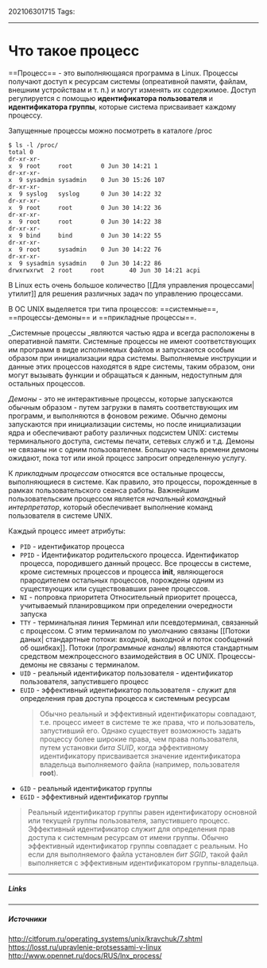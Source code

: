 202106301715
Tags:
___
# Что такое процесс
==Процесс== - это выполняющаяся программа в Linux. Процессы получают доступ к ресурсам системы (опреативной памяти, файлам, внешним устройствам и т. п.) и могут изменять их содержимое. Доступ регулируется с помощью **идентификатора пользователя** и **идентификатора группы**, которые система присваивает каждому процессу.

Запущенные процессы можно посмотреть в каталоге /proc
```shell
$ ls -l /proc/                                              
total 0                                                                         
dr-xr-xr-x  9 root     root        0 Jun 30 14:21 1                             
dr-xr-xr-x  9 sysadmin sysadmin    0 Jun 30 15:26 107                           
dr-xr-xr-x  9 syslog   syslog      0 Jun 30 14:22 32                            
dr-xr-xr-x  9 root     root        0 Jun 30 14:22 36                            
dr-xr-xr-x  9 root     root        0 Jun 30 14:22 38                            
dr-xr-xr-x  9 bind     bind        0 Jun 30 14:22 55                            
dr-xr-xr-x  9 root     sysadmin    0 Jun 30 14:22 76                            
dr-xr-xr-x  9 sysadmin sysadmin    0 Jun 30 14:22 86                            
drwxrwxrwt  2 root     root       40 Jun 30 14:21 acpi
```
В Linux есть очень большое количество [[Для управления процессами| утилит]] для решения различных задач по управлению процессами.

В ОС UNIX выделяется три типа процессов: ==системные==, ==процессы-демоны== и ==прикладные процессы==.

_Системные процессы _являются частью ядра и всегда расположены в оперативной памяти. Системные процессы не имеют соответствующих им программ в виде исполняемых файлов и запускаются особым образом при инициализации ядра системы. Выполняемые инструкции и данные этих процессов находятся в ядре системы, таким образом, они могут вызывать функции и обращаться к данным, недоступным для остальных процессов.

_Демоны_ - это не интерактивные процессы, которые запускаются обычным образом - путем загрузки в память соответствующих им программ, и выполняются в фоновом режиме. Обычно демоны запускаются при инициализации системы, но после инициализации ядра и обеспечивают работу различных подсистем UNIX: системы терминального доступа, системы печати, сетевых служб и т.д. Демоны не связаны ни с одним пользователем. Большую часть времени демоны ожидают, пока тот или иной процесс запросит определенную услугу.

К _прикладным процессам_ относятся все остальные процессы, выполняющиеся в системе. Как правило, это процессы, порожденные в рамках пользовательского сеанса работы. Важнейшим пользовательским процессом является _начальный командный интерпретатор_, который обеспечивает выполнение команд пользователя в системе UNIX.

Каждый процесс имеет атрибуты:
- `PID` - идентификатор процесса
- `PPID` - Идентификатор родительского процесса. 
	Идентификатор процесса, породившего данный процесс. Все процессы в системе, кроме системных процессов и процесса **init**, являющегося прародителем остальных процессов, порождены одним из существующих или существовавших ранее процессов.
- `NI` - попровка приоритета
	Относительный приоритет процесса, учитываемый планировщиком при определении очередности запуска
- `TTY` - терминальная линия
	Терминал или псевдотерминал, связанный с процессом. С этим терминалом по умолчанию связаны [[Потоки даных| стандартные потоки: входной, выходной и поток сообщений об ошибках]]. Потоки (_программные каналы_) являются стандартным средством межпроцессного взаимодействия в ОС UNIX.
	Процессы-демоны не связаны с терминалом.
- `UID` - реальный идентификатор пользователя - идентификатор пользователя, запустившего процесс
- `EUID` - эффективный идентификатор пользователя - служит для определения прав доступа процесса к системным ресурсам
	>Обычно реальный и эффективный идентификаторы совпадают, т.е. процесс имеет в системе те же права, что и пользователь, запустивший его. Однако существует возможность задать процессу более широкие права, чем права пользователя, путем установки _бита SUID_, когда эффективному идентификатору присваивается значение идентификатора владельца выполняемого файла (например, пользователя **root**).
- `GID` - реальный идентификатор группы
- `EGID` - эффективный идентификатор группы
>Реальный идентификатор группы равен идентификатору основной или текущей группы пользователя, запустившего процесс. Эффективный идентификатор служит для определения прав доступа к системным ресурсам от имени группы. Обычно эффективный идентификатор группы совпадает с реальным. Но если для выполняемого файла установлен _бит SGID_, такой файл выполняется с эффективным идентификатором группы-владельца.




___
##### Links


---
##### Источники
http://citforum.ru/operating_systems/unix/kravchuk/7.shtml
https://losst.ru/upravlenie-protsessami-v-linux
http://www.opennet.ru/docs/RUS/lnx_process/
